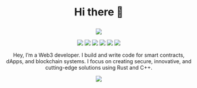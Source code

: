 <h1><p align="center">
Hi there 👋
</p>
</h1>

<!--
**Virus-Axel/Virus-Axel** is a ✨ _special_ ✨ repository because its `README.md` (this file) appears on your GitHub profile.

Here are some ideas to get you started:

- 🔭 I’m currently working on ...
- 🌱 I’m currently learning ...
- 👯 I’m looking to collaborate on ...
- 🤔 I’m looking for help with ...
- 💬 Ask me about ...
- 📫 How to reach me: ...
- 😄 Pronouns: ...
- ⚡ Fun fact: ...
-->
<p align="center">
  <img src="https://github-readme-stats.vercel.app/api?username=Virus-Axel&show_icons=true&theme=transparent" />
</p>

<p align="center"> <img src="https://img.shields.io/badge/-C++-00599C?style=flat-square&logo=c%2B%2B&logoColor=white" /> <img src="https://img.shields.io/badge/-Rust-000000?style=flat-square&logo=rust&logoColor=white" /> <img src="https://img.shields.io/badge/-AI-FF6F00?style=flat-square&logo=tensorflow&logoColor=white" /> <img src="https://img.shields.io/badge/-Solana-9945FF?style=flat-square&logo=solana&logoColor=white" /> <img src="https://img.shields.io/badge/-Security-000000?style=flat-square&logo=protonvpn&logoColor=white" /> <img src="https://img.shields.io/badge/-Gaming-8B008B?style=flat-square&logo=unity&logoColor=white" /> </p>

<p align="center">
Hey, I’m a Web3 developer. I build and write code for smart contracts, dApps, and blockchain systems. I focus on creating secure, innovative, and cutting-edge solutions using Rust and C++. 
</p>

<p align="center">
<img src="https://komarev.com/ghpvc/?username=Virus-Axel" />
</p>
